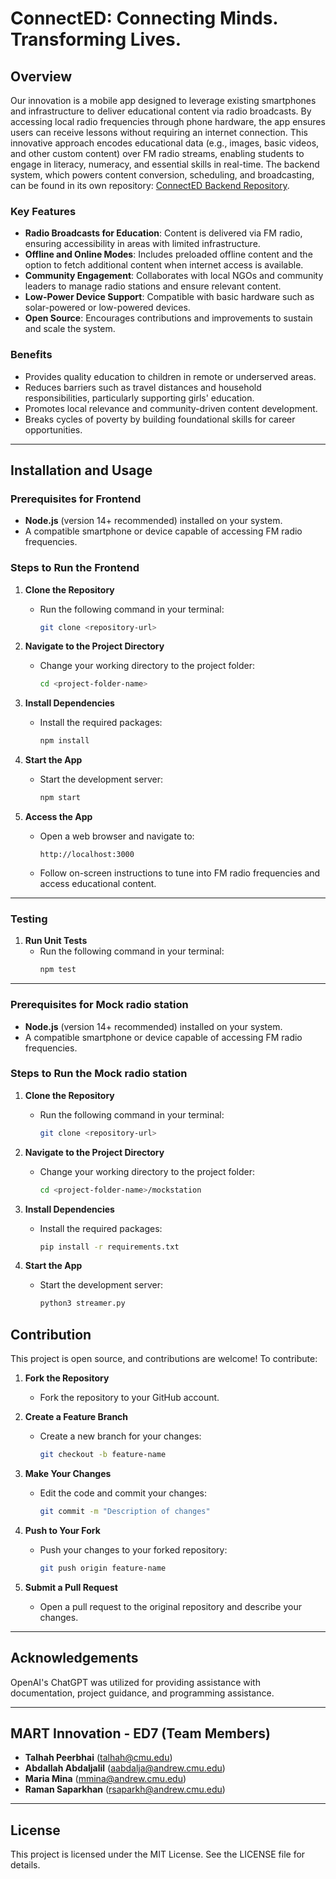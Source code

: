 # ConnectED: Connecting Minds. Transforming Lives. 

## Overview
Our innovation is a mobile app designed to leverage existing smartphones and infrastructure to deliver educational content via radio broadcasts. By accessing local radio frequencies through phone hardware, the app ensures users can receive lessons without requiring an internet connection. This innovative approach encodes educational data (e.g., images, basic videos, and other custom content) over FM radio streams, enabling students to engage in literacy, numeracy, and essential skills in real-time. The backend system, which powers content conversion, scheduling, and broadcasting, can be found in its own repository: [ConnectED Backend Repository](<https://github.com/roma2023/connected-backend>).

### Key Features
- **Radio Broadcasts for Education**: Content is delivered via FM radio, ensuring accessibility in areas with limited infrastructure.
- **Offline and Online Modes**: Includes preloaded offline content and the option to fetch additional content when internet access is available.
- **Community Engagement**: Collaborates with local NGOs and community leaders to manage radio stations and ensure relevant content.
- **Low-Power Device Support**: Compatible with basic hardware such as solar-powered or low-powered devices.
- **Open Source**: Encourages contributions and improvements to sustain and scale the system.

### Benefits
- Provides quality education to children in remote or underserved areas.
- Reduces barriers such as travel distances and household responsibilities, particularly supporting girls' education.
- Promotes local relevance and community-driven content development.
- Breaks cycles of poverty by building foundational skills for career opportunities.

---

## Installation and Usage

### Prerequisites for Frontend
- **Node.js** (version 14+ recommended) installed on your system.
- A compatible smartphone or device capable of accessing FM radio frequencies.

### Steps to Run the Frontend

1. **Clone the Repository**  
   - Run the following command in your terminal:  
     ```bash
     git clone <repository-url>
     ```

2. **Navigate to the Project Directory**  
   - Change your working directory to the project folder:  
     ```bash
     cd <project-folder-name>
     ```

3. **Install Dependencies**  
   - Install the required packages:  
     ```bash
     npm install
     ```

4. **Start the App**  
   - Start the development server:  
     ```bash
     npm start
     ```

5. **Access the App**  
   - Open a web browser and navigate to:  
     ```
     http://localhost:3000
     ```
   - Follow on-screen instructions to tune into FM radio frequencies and access educational content.

---

### Testing

1. **Run Unit Tests**  
   - Run the following command in your terminal:  
     ```bash
     npm test
     ```
---

### Prerequisites for Mock radio station
- **Node.js** (version 14+ recommended) installed on your system.
- A compatible smartphone or device capable of accessing FM radio frequencies.

### Steps to Run the Mock radio station

1. **Clone the Repository**  
   - Run the following command in your terminal:  
     ```bash
     git clone <repository-url>
     ```
2. **Navigate to the Project Directory**  
   - Change your working directory to the project folder:  
     ```bash
     cd <project-folder-name>/mockstation
     ```

3. **Install Dependencies**  
   - Install the required packages:  
     ```bash
     pip install -r requirements.txt
     ```

4. **Start the App**  
   - Start the development server:  
     ```bash
     python3 streamer.py
     ```

## Contribution

This project is open source, and contributions are welcome! To contribute:

1. **Fork the Repository**  
   - Fork the repository to your GitHub account.

2. **Create a Feature Branch**  
   - Create a new branch for your changes:  
     ```bash
     git checkout -b feature-name
     ```

3. **Make Your Changes**  
   - Edit the code and commit your changes:  
     ```bash
     git commit -m "Description of changes"
     ```

4. **Push to Your Fork**  
   - Push your changes to your forked repository:  
     ```bash
     git push origin feature-name
     ```

5. **Submit a Pull Request**  
   - Open a pull request to the original repository and describe your changes.

---

## Acknowledgements  

OpenAI's ChatGPT was utilized for providing assistance with documentation, project guidance, and programming assistance. 

---

## MART Innovation - ED7 (Team Members)
- **Talhah Peerbhai** ([talhah@cmu.edu](mailto:talhah@cmu.edu))  
- **Abdallah Abdaljalil** ([aabdalja@andrew.cmu.edu](mailto:aabdalja@andrew.cmu.edu))  
- **Maria Mina** ([mmina@andrew.cmu.edu](mailto:mmina@andrew.cmu.edu))  
- **Raman Saparkhan** ([rsaparkh@andrew.cmu.edu](mailto:rsaparkh@andrew.cmu.edu))

---

## License
This project is licensed under the MIT License. See the LICENSE file for details.

